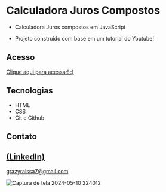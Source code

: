 # Calculadora Juros Compostos
 
 -  Calculadora Juros compostos em JavaScript

 - Projeto construído com base em um tutorial do Youtube!

## Acesso
 [Clique aqui para acessar! :)](https://calculadora-juros-compostos-beta.vercel.app/)

## Tecnologias

- HTML
- CSS
- Git e Github

## Contato
[(LinkedIn)](https://www.linkedin.com/in/grazielly-raissa-pereira-b511342b6?utm_source=share&utm_campaign=share_via&utm_content=profile&utm_medium=android_app)
-----
grazyraissa7@gmail.com

![Captura de tela 2024-05-10 224012](https://github.com/GraziellyRaissa1/Calculadora-juros-compostos-JavaScript/assets/147439694/e9281ebd-24f5-4f8d-9588-68a0f62b9def)
